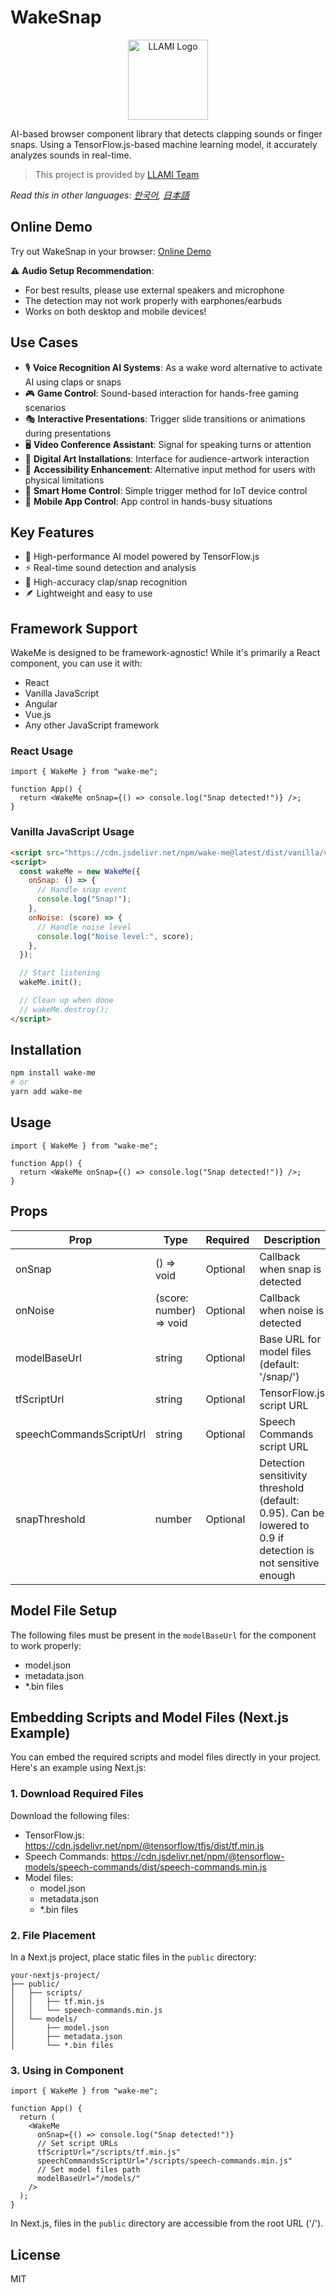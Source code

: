 # WakeSnap

<p align="center">
  <img src="https://static.llami.net/image/llami-logo.webp" width="128" alt="LLAMI Logo">
</p>

AI-based browser component library that detects clapping sounds or finger snaps. Using a TensorFlow.js-based machine learning model, it accurately analyzes sounds in real-time.

> This project is provided by [LLAMI Team](https://llami.net)

_Read this in other languages: [한국어](README.ko.md), [日本語](README.ja.md)_

## Online Demo

Try out WakeSnap in your browser: [Online Demo](https://codepen.io/hmmhmmhm/full/RNbdjeV)

⚠️ **Audio Setup Recommendation**:

- For best results, please use external speakers and microphone
- The detection may not work properly with earphones/earbuds
- Works on both desktop and mobile devices!

## Use Cases

- 🎙️ **Voice Recognition AI Systems**: As a wake word alternative to activate AI using claps or snaps
- 🎮 **Game Control**: Sound-based interaction for hands-free gaming scenarios
- 🎭 **Interactive Presentations**: Trigger slide transitions or animations during presentations
- 🖥️ **Video Conference Assistant**: Signal for speaking turns or attention
- 🎨 **Digital Art Installations**: Interface for audience-artwork interaction
- 👥 **Accessibility Enhancement**: Alternative input method for users with physical limitations
- 🤖 **Smart Home Control**: Simple trigger method for IoT device control
- 📱 **Mobile App Control**: App control in hands-busy situations

## Key Features

- 🤖 High-performance AI model powered by TensorFlow.js
- ⚡ Real-time sound detection and analysis
- 🎯 High-accuracy clap/snap recognition
- 🪶 Lightweight and easy to use

## Framework Support

WakeMe is designed to be framework-agnostic! While it's primarily a React component, you can use it with:

- React
- Vanilla JavaScript
- Angular
- Vue.js
- Any other JavaScript framework

### React Usage

```tsx
import { WakeMe } from "wake-me";

function App() {
  return <WakeMe onSnap={() => console.log("Snap detected!")} />;
}
```

### Vanilla JavaScript Usage

```html
<script src="https://cdn.jsdelivr.net/npm/wake-me@latest/dist/vanilla/vanilla.global.js"></script>
<script>
  const wakeMe = new WakeMe({
    onSnap: () => {
      // Handle snap event
      console.log("Snap!");
    },
    onNoise: (score) => {
      // Handle noise level
      console.log("Noise level:", score);
    },
  });

  // Start listening
  wakeMe.init();

  // Clean up when done
  // wakeMe.destroy();
</script>
```

## Installation

```bash
npm install wake-me
# or
yarn add wake-me
```

## Usage

```tsx
import { WakeMe } from "wake-me";

function App() {
  return <WakeMe onSnap={() => console.log("Snap detected!")} />;
}
```

## Props

| Prop                    | Type                    | Required | Description                                                                                                 |
| ----------------------- | ----------------------- | -------- | ----------------------------------------------------------------------------------------------------------- |
| onSnap                  | () => void              | Optional | Callback when snap is detected                                                                              |
| onNoise                 | (score: number) => void | Optional | Callback when noise is detected                                                                             |
| modelBaseUrl            | string                  | Optional | Base URL for model files (default: '/snap/')                                                                |
| tfScriptUrl             | string                  | Optional | TensorFlow.js script URL                                                                                    |
| speechCommandsScriptUrl | string                  | Optional | Speech Commands script URL                                                                                  |
| snapThreshold           | number                  | Optional | Detection sensitivity threshold (default: 0.95). Can be lowered to 0.9 if detection is not sensitive enough |

## Model File Setup

The following files must be present in the `modelBaseUrl` for the component to work properly:

- model.json
- metadata.json
- \*.bin files

## Embedding Scripts and Model Files (Next.js Example)

You can embed the required scripts and model files directly in your project. Here's an example using Next.js:

### 1. Download Required Files

Download the following files:

- TensorFlow.js: https://cdn.jsdelivr.net/npm/@tensorflow/tfjs/dist/tf.min.js
- Speech Commands: https://cdn.jsdelivr.net/npm/@tensorflow-models/speech-commands/dist/speech-commands.min.js
- Model files:
  - model.json
  - metadata.json
  - \*.bin files

### 2. File Placement

In a Next.js project, place static files in the `public` directory:

```
your-nextjs-project/
├── public/
│   ├── scripts/
│   │   ├── tf.min.js
│   │   └── speech-commands.min.js
│   └── models/
│       ├── model.json
│       ├── metadata.json
│       └── *.bin files
```

### 3. Using in Component

```tsx
import { WakeMe } from "wake-me";

function App() {
  return (
    <WakeMe
      onSnap={() => console.log("Snap detected!")}
      // Set script URLs
      tfScriptUrl="/scripts/tf.min.js"
      speechCommandsScriptUrl="/scripts/speech-commands.min.js"
      // Set model files path
      modelBaseUrl="/models/"
    />
  );
}
```

In Next.js, files in the `public` directory are accessible from the root URL ('/').

## License

MIT
